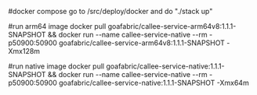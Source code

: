 #docker compose
go to /src/deploy/docker and do "./stack up"

#run arm64 image
docker pull goafabric/callee-service-arm64v8:1.1.1-SNAPSHOT && docker run --name callee-service-native --rm -p50900:50900 goafabric/callee-service-arm64v8:1.1.1-SNAPSHOT -Xmx128m

#run native image
docker pull goafabric/callee-service-native:1.1.1-SNAPSHOT && docker run --name callee-service-native --rm -p50900:50900 goafabric/callee-service-native:1.1.1-SNAPSHOT -Xmx64m
